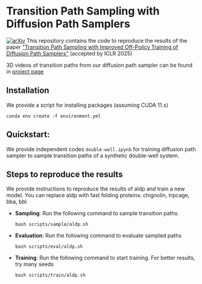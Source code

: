 # Transition Path Sampling with Diffusion Path Samplers
[![arXiv](https://img.shields.io/badge/arXiv-2405.19961-84cc16)](https://arxiv.org/abs/2405.19961)
This repository contains the code to reproduce the results of the paper ["Transition Path Sampling with Improved Off-Policy Training of Diffusion Path Samplers"](https://arxiv.org/abs/2405.19961) (accepted by ICLR 2025)

3D videos of transition paths from our diffusion path sampler can be found in [project page](https://kiyoung98.github.io/tps-dps/)

## Installation
We provide a script for installing packages (assuming CUDA 11.x) 
```
conda env create -f environment.yml
```

## Quickstart:
We provide independent codes `double-well.ipynb` for training diffusion path sampler to sample transition paths of a synthetic double-well system. 

## Steps to reproduce the results
We provide instructions to reproduce the results of aldp and train a new model. You can replace aldp with fast folding proteins: chignolin, trpcage, bba, bbl

- **Sampling**: Run the following command to sample transition paths.
    ```
    bash scripts/sample/aldp.sh
    ```
- **Evaluation**: Run the following command to evaluate sampled paths
    ```
    bash scripts/eval/aldp.sh
    ```
- **Training**: Run the following command to start training. For better results, try many seeds
    ```
    bash scripts/train/aldp.sh
    ```